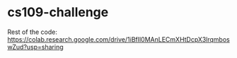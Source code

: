 # cs109-challenge
Rest of the code: https://colab.research.google.com/drive/1iBfIl0MAnLECmXHtDcpX3lrqmboswZud?usp=sharing
